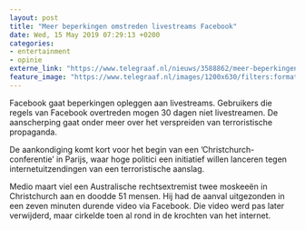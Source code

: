 ```yaml
---
layout: post
title: "Meer beperkingen omstreden livestreams Facebook"
date: Wed, 15 May 2019 07:29:13 +0200
categories: 
- entertainment 
- opinie 
externe_link: "https://www.telegraaf.nl/nieuws/3588862/meer-beperkingen-omstreden-livestreams-facebook"
feature_image: "https://www.telegraaf.nl/images/1200x630/filters:format(jpeg):quality(80)/cdn-kiosk-api.telegraaf.nl/68ff87d6-76d2-11e9-85b5-0217670beecd.jpg"
---
```


<p class="intro">Facebook gaat beperkingen opleggen aan livestreams. Gebruikers die regels van Facebook overtreden mogen 30 dagen niet livestreamen. De aanscherping gaat onder meer over het verspreiden van terroristische propaganda.</p> <p>De aankondiging komt kort voor het begin van een ’Christchurch-conferentie’ in Parijs, waar hoge politici een initiatief willen lanceren tegen internetuitzendingen van een terroristische aanslag.</p><p>Medio maart viel een Australische rechtsextremist twee moskeeën in Christchurch aan en doodde 51 mensen. Hij had de aanval uitgezonden in een zeven minuten durende video via Facebook. Die video werd pas later verwijderd, maar cirkelde toen al rond in de krochten van het internet.</p>
